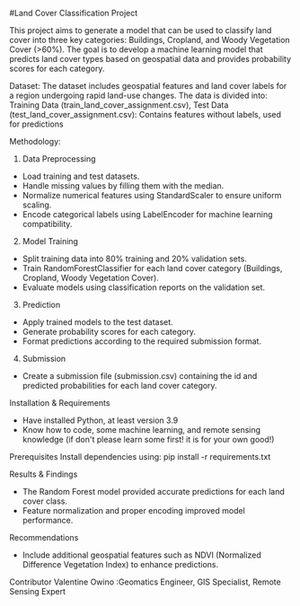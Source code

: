 #Land Cover Classification Project


This project aims to generate a model that can be used to classify land cover into three key categories: Buildings, Cropland, and Woody Vegetation Cover (>60%). The goal is to develop a machine learning model that predicts land cover types based on geospatial data and provides probability scores for each category.

Dataset:
The dataset includes geospatial features and land cover labels for a region undergoing rapid land-use changes. The data is divided into: Training Data (train_land_cover_assignment.csv), Test Data (test_land_cover_assignment.csv): Contains features without labels, used for predictions

Methodology:
1. Data Preprocessing
- Load training and test datasets.
- Handle missing values by filling them with the median.
- Normalize numerical features using StandardScaler to ensure uniform scaling.
- Encode categorical labels using LabelEncoder for machine learning compatibility.

2. Model Training
- Split training data into 80% training and 20% validation sets.
- Train RandomForestClassifier for each land cover category (Buildings, Cropland, Woody Vegetation Cover).
- Evaluate models using classification reports on the validation set.

3. Prediction
- Apply trained models to the test dataset.
- Generate probability scores for each category.
- Format predictions according to the required submission format.

4. Submission
- Create a submission file (submission.csv) containing the id and predicted probabilities for each land cover category.

Installation & Requirements
- Have installed Python, at least version 3.9
- Know how to code, some machine learning, and remote sensing knowledge (if don't please learn some first! it is for your own good!)

Prerequisites
Install dependencies using:
pip install -r requirements.txt

Results & Findings
- The Random Forest model provided accurate predictions for each land cover class.
- Feature normalization and proper encoding improved model performance.

Recommendations
- Include additional geospatial features such as NDVI (Normalized Difference Vegetation Index) to enhance predictions.

Contributor
Valentine Owino :Geomatics Engineer, GIS Specialist, Remote Sensing Expert
